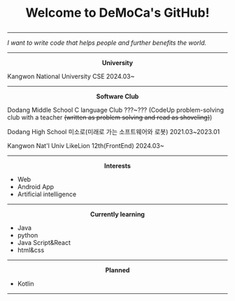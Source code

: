 # <p align="center">Welcome to DeMoCa's GitHub!</p>
---

*I want to write code that helps people and further benefits the world.*

---
**<p align="center">University</p>**
Kangwon National University CSE 2024.03~

---
**<p align="center">Software Club</p>**
Dodang Middle School C language Club ???~??? (CodeUp problem-solving club with a teacher ~~(written as problem solving and read as shoveling)~~)

Dodang High School 미소로(미래로 가는 소프트웨어와 로봇)  2021.03~2023.01

Kangwon Nat'l Univ LikeLion 12th(FrontEnd) 2024.03~

---
**<p align="center">Interests</p>**
- Web
- Android App
- Artificial intelligence
---
**<p align="center">Currently learning</p>**
- Java
- python
- Java Script&React
- html&css
---
**<p align="center">Planned</p>**
- Kotlin
---

